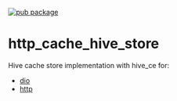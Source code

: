 [![pub package](https://img.shields.io/pub/v/http_cache_hive_store.svg)](https://pub.dev/packages/http_cache_hive_store)

# http_cache_hive_store

Hive cache store implementation with hive_ce for:
 - [dio](https://pub.dev/packages/dio_cache_interceptor)
 - [http](https://pub.dev/packages/http_cache_client)
